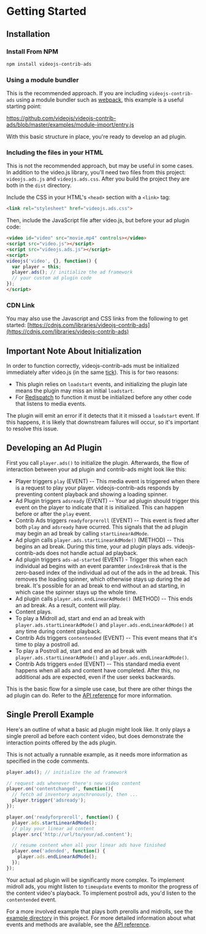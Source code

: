 # Getting Started

## Installation

### Install From NPM

```sh
npm install videojs-contrib-ads
```

### Using a module bundler

This is the recommended approach. If you are including `videojs-contrib-ads` using a module bundler such as [webpack](https://webpack.js.org/), this example is a useful starting point:

https://github.com/videojs/videojs-contrib-ads/blob/master/examples/module-import/entry.js

With this basic structure in place, you're ready to develop an ad plugin.

### Including the files in your HTML

This is not the recommended approach, but may be useful in some cases. In addition to the video.js library, you'll need two files from this project: `videojs.ads.js` and `videojs.ads.css`. After you build the project they are both in the `dist` directory.

Include the CSS in your HTML's `<head>` section with a `<link>` tag:

```html
<link rel="stylesheet" href="videojs.ads.css">
```

Then, include the JavaScript file after video.js, but before your ad plugin code:

```html
<video id="video" src="movie.mp4" controls></video>
<script src="video.js"></script>
<script src="videojs.ads.js"></script>
<script>
videojs('video', {}, function() {
  var player = this;
  player.ads(); // initialize the ad framework
  // your custom ad plugin code
});
</script>
```

### CDN Link

You may also use the Javascript and CSS links from the following to get started:
[https://cdnjs.com/libraries/videojs-contrib-ads](https://cdnjs.com/libraries/videojs-contrib-ads)

## Important Note About Initialization

In order to function correctly, videojs-contrib-ads must be initialized immediately after video.js (in the same [tick](http://blog.carbonfive.com/2013/10/27/the-javascript-event-loop-explained/)). This is for two reasons:

* This plugin relies on `loadstart` events, and initializing the plugin late means the plugin may miss an initial `loadstart`.
* For [Redispatch](#redispatch) to function it must be initialized before any other code that listens to media events.

The plugin will emit an error if it detects that it it missed a `loadstart` event. If this happens, it is likely that downstream failures will occur, so it's important to resolve this issue.

## Developing an Ad Plugin

First you call `player.ads()` to initialize the plugin. Afterwards, the flow of interaction between your ad plugin and contrib-ads might look like this:

* Player triggers `play` (EVENT) -- This media event is triggered when there is a request to play your player. videojs-contrib-ads responds by preventing content playback and showing a loading spinner.
* Ad Plugin triggers `adsready` (EVENT) -- Your ad plugin should trigger this event on the player to indicate that it is initialized. This can happen before or after the `play` event.
* Contrib Ads triggers `readyforpreroll` (EVENT) -- This event is fired after both `play` and `adsready` have ocurred. This signals that the ad plugin may begin an ad break by calling `startLinearAdMode`.
* Ad plugin calls `player.ads.startLinearAdMode()` (METHOD) -- This begins an ad break. During this time, your ad plugin plays ads. videojs-contrib-ads does not handle actual ad playback.
* Ad plugin triggers `ads-ad-started` (EVENT) - Trigger this when each individual ad begins with an event paramter `indexInBreak` that is the zero-based index of the individual ad out of the ads in the ad break. This removes the loading spinner, which otherwise stays up during the ad break. It's possible for an ad break to end without an ad starting, in which case the spinner stays up the whole time.
* Ad plugin calls `player.ads.endLinearAdMode()` (METHOD) -- This ends an ad break. As a result, content will play.
* Content plays.
* To play a Midroll ad, start and end an ad break with `player.ads.startLinearAdMode()` and `player.ads.endLinearAdMode()` at any time during content playback.
* Contrib Ads triggers `contentended` (EVENT) -- This event means that it's time to play a postroll ad.
* To play a Postroll ad, start and end an ad break with `player.ads.startLinearAdMode()` and `player.ads.endLinearAdMode()`.
* Contrib Ads triggers `ended` (EVENT) -- This standard media event happens when all ads and content have completed. After this, no additional ads are expected, even if the user seeks backwards.

This is the basic flow for a simple use case, but there are other things the ad plugin can do. Refer to the [API reference](api.md) for more information.

## Single Preroll Example

Here's an outline of what a basic ad plugin might look like.
It only plays a single preroll ad before each content video, but does demonstrate the interaction points offered by the ads plugin.

This is not actually a runnable example, as it needs more information as specified in the code comments.

```js
player.ads(); // initialize the ad framework

// request ads whenever there's new video content
player.on('contentchanged', function(){
  // fetch ad inventory asynchronously, then ...
  player.trigger('adsready');
});

player.on('readyforpreroll', function() {
  player.ads.startLinearAdMode();
  // play your linear ad content
  player.src('http://url/to/your/ad.content');

  // resume content when all your linear ads have finished
  player.one('adended', function() {
    player.ads.endLinearAdMode();
  });
});
```

Your actual ad plugin will be significantly more complex.
To implement midroll ads, you might listen to `timeupdate` events to monitor the progress of the content video's playback. To implement postroll ads, you'd listen to the `contentended` event.

For a more involved example that plays both prerolls and midrolls, see the [example directory](example) in this project. For more detailed information about what events and methods are available, see the [API reference](api.md).
